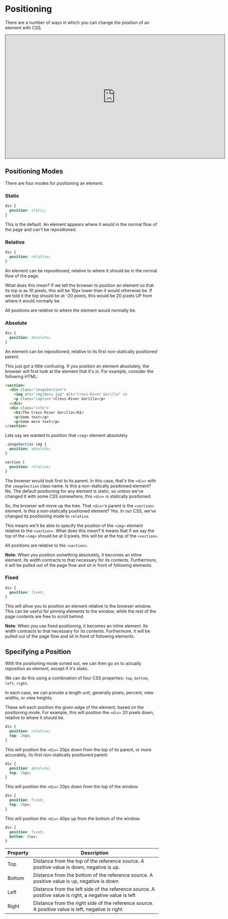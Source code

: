 # Positioning

There are a number of ways in which you can change the position of an element with CSS.

<iframe src="https://dmureplay.cloud.panopto.eu/Panopto/Pages/Embed.aspx?id=9cc2384c-01e9-40d5-bf84-ac87010f5142&autoplay=false&offerviewer=true&showtitle=true&showbrand=false&start=0&interactivity=all" height="405" width="720" style="border: 1px solid #464646;" allowfullscreen allow="autoplay"></iframe>

## Positioning Modes

There are four modes for positioning an element.

### Static

```CSS
div {
  position: static;
}
```

This is the default. An element appears where it would in the normal flow of the page and can't be repositioned.

### Relative

```CSS
div {
  position: relative;
}
```

An element can be repositioned, relative to where it should be in the normal flow of the page.

What does this mean? If we tell the browser to position an element so that its top is as 10 pixels, this will be 10px lower than it would otherwise be. If we told it the top should be at -20 pixels, this would be 20 pixels UP from where it would normally be.

All positions are relative to where the element would normally be.

### Absolute

```CSS
div {
  position: absolute;
}
```

An element can be repositioned, relative to its first non-statically positioned parent.

This just got a little confusing. If you position an element absolutely, the browser will first look at the element that it's in. For example, consider the following HTML:

```HTML
<section>
  <div class="imageSection">
    <img src="img/boss.jpg" alt="Cross-River Gorilla" />
    <p class="caption">Cross-River Gorilla</p>
  </div>
  <div class="info">
    <h1>The Cross-River Gorilla</h1>
    <p>Some text</p>
    <p>Some more text</p>
</section>
```

Lets say we wanted to position that `<img>` element absolutely.

```CSS
.imageSection img {
  position: absolute;
}

section {
  position: relative;
}
```

The browser would look first to its parent. In this case, that's the `<div>` with the `imageSection` class name. Is this a non-statically positioned element? No. The default positioning for any element is static, so unless we've changed it with some CSS somewhere, this `<div>` is statically positioned.

So, the browser will move up the tree. That `<div>`'s parent is the `<section>` element. Is this a non-statically positioned element? Yes. In our CSS, we've changed its positioning mode to `relative`.

This means we'll be able to specify the position of the `<img>` element relative to the `<section>`. What does this mean? It means that if we say the top of the `<img>` should be at 0 pixels, this will be at the top of the `<section>`.

All positions are relative to the `<section>`.

**Note:** When you position something absolutely, it becomes an inline element. Its width contracts to that necessary for its contents. Furthermore, it will be pulled out of the page flow and sit in front of following elements.

### Fixed

```CSS
div {
  position: fixed;
}
```

This will allow you to position an element relative to the browser window. This can be useful for pinning elements to the window, while the rest of the page contents are free to scroll behind.

**Note:** When you use fixed positioning, it becomes an inline element. Its width contracts to that necessary for its contents. Furthermore, it will be pulled out of the page flow and sit in front of following elements.

## Specifying a Position

With the positioning mode sorted out, we can then go on to actually reposition an element, except if it's static.

We can do this using a combination of four CSS properties: `top`, `bottom`, `left`, `right`.

In each case, we can provide a length unit, generally pixels, percent, view widths, or view heights.

These will each position the given edge of the element, based on the positioning mode. For example, this will position the `<div>` 20 pixels down, relative to where it should be.

```CSS
div {
  position: relative;
  top: 20px;
}
```

This will position the `<div>` 20px down from the top of its parent, or more accurately, its first non-statically positioned parent.

```CSS
div {
  position: absolute;
  top: 20px;
}
```

This will position the `<div>` 20px down from the top of the window.

```CSS
div {
  position: fixed;
  top: 20px;
}
```

This will position the `<div>` 40px up from the bottom of the window.

```CSS
div {
  position: fixed;
  bottom: 40px;
}
```

| Property | Description                                                                                              |
| -------- | -------------------------------------------------------------------------------------------------------- |
| Top      | Distance from the top of the reference source. A positive value is down, negative is up.                 |
| Bottom   | Distance from the bottom of the reference source. A positive value is up, negative is down               |
| Left     | Distance from the left side of the reference source. A positive value is right, a negative value is left |
| Right    | Distance from the right side of the reference source. A positive value is left, negative is right        |
